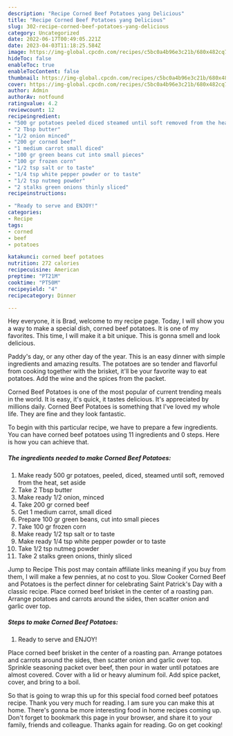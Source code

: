 ```yaml
---
description: "Recipe Corned Beef Potatoes yang Delicious"
title: "Recipe Corned Beef Potatoes yang Delicious"
slug: 302-recipe-corned-beef-potatoes-yang-delicious
category: Uncategorized
date: 2022-06-17T00:49:05.221Z
date: 2023-04-03T11:18:25.584Z
image: https://img-global.cpcdn.com/recipes/c5bc0a4b96e3c21b/680x482cq70/corned-beef-potatoes-recipe-main-photo.jpg
hideToc: false
enableToc: true
enableTocContent: false
thumbnail: https://img-global.cpcdn.com/recipes/c5bc0a4b96e3c21b/680x482cq70/corned-beef-potatoes-recipe-main-photo.jpg
cover: https://img-global.cpcdn.com/recipes/c5bc0a4b96e3c21b/680x482cq70/corned-beef-potatoes-recipe-main-photo.jpg
author: Admin
authorAv: notfound
ratingvalue: 4.2
reviewcount: 12
recipeingredient:
- "500 gr potatoes peeled diced steamed until soft removed from the heat set aside"
- "2 Tbsp butter"
- "1/2 onion minced"
- "200 gr corned beef"
- "1 medium carrot small diced"
- "100 gr green beans cut into small pieces"
- "100 gr frozen corn"
- "1/2 tsp salt or to taste"
- "1/4 tsp white pepper powder or to taste"
- "1/2 tsp nutmeg powder"
- "2 stalks green onions thinly sliced"
recipeinstructions:

- "Ready to serve and ENJOY!"
categories:
- Recipe
tags:
- corned
- beef
- potatoes

katakunci: corned beef potatoes 
nutrition: 272 calories
recipecuisine: American
preptime: "PT21M"
cooktime: "PT50M"
recipeyield: "4"
recipecategory: Dinner

---
```



Hey everyone, it is Brad, welcome to my recipe page. Today, I will show you a way to make a special dish, corned beef potatoes. It is one of my favorites. This time, I will make it a bit unique. This is gonna smell and look delicious.

Paddy&#39;s day, or any other day of the year. This is an easy dinner with simple ingredients and amazing results. The potatoes are so tender and flavorful from cooking together with the brisket, it&#39;ll be your favorite way to eat potatoes. Add the wine and the spices from the packet.

Corned Beef Potatoes is one of the most popular of current trending meals in the world. It is easy, it's quick, it tastes delicious. It's appreciated by millions daily. Corned Beef Potatoes is something that I've loved my whole life. They are fine and they look fantastic.


To begin with this particular recipe, we have to prepare a few ingredients. You can have corned beef potatoes using 11 ingredients and 0 steps. Here is how you can achieve that.

<!--inarticleads1-->

##### The ingredients needed to make Corned Beef Potatoes:

1. Make ready 500 gr potatoes, peeled, diced, steamed until soft, removed from the heat, set aside
1. Take 2 Tbsp butter
1. Make ready 1/2 onion, minced
1. Take 200 gr corned beef
1. Get 1 medium carrot, small diced
1. Prepare 100 gr green beans, cut into small pieces
1. Take 100 gr frozen corn
1. Make ready 1/2 tsp salt or to taste
1. Make ready 1/4 tsp white pepper powder or to taste
1. Take 1/2 tsp nutmeg powder
1. Take 2 stalks green onions, thinly sliced


Jump to Recipe This post may contain affiliate links meaning if you buy from them, I will make a few pennies, at no cost to you. Slow Cooker Corned Beef and Potatoes is the perfect dinner for celebrating Saint Patrick&#39;s Day with a classic recipe. Place corned beef brisket in the center of a roasting pan. Arrange potatoes and carrots around the sides, then scatter onion and garlic over top. 

<!--inarticleads2-->

##### Steps to make Corned Beef Potatoes:


1. Ready to serve and ENJOY!

Place corned beef brisket in the center of a roasting pan. Arrange potatoes and carrots around the sides, then scatter onion and garlic over top. Sprinkle seasoning packet over beef, then pour in water until potatoes are almost covered. Cover with a lid or heavy aluminum foil. Add spice packet, cover, and bring to a boil. 

So that is going to wrap this up for this special food corned beef potatoes recipe. Thank you very much for reading. I am sure you can make this at home. There's gonna be more interesting food in home recipes coming up. Don't forget to bookmark this page in your browser, and share it to your family, friends and colleague. Thanks again for reading. Go on get cooking!
